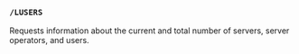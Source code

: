 <!-- This file contains a page fragment. Any changes will affect all pages that include it. -->

### `/LUSERS`

Requests information about the current and total number of servers, server operators, and users.
